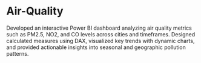 # Air-Quality
Developed an interactive Power BI dashboard analyzing air quality metrics such as PM2.5, NO2, and CO levels across cities and timeframes. Designed calculated measures using DAX, visualized key trends with dynamic charts, and provided actionable insights into seasonal and geographic pollution patterns.
